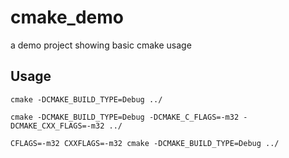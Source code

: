 # cmake_demo
a demo project showing basic cmake usage

## Usage
` cmake -DCMAKE_BUILD_TYPE=Debug ../ `

` cmake -DCMAKE_BUILD_TYPE=Debug -DCMAKE_C_FLAGS=-m32 -DCMAKE_CXX_FLAGS=-m32 ../ `

` CFLAGS=-m32 CXXFLAGS=-m32 cmake -DCMAKE_BUILD_TYPE=Debug ../ `

